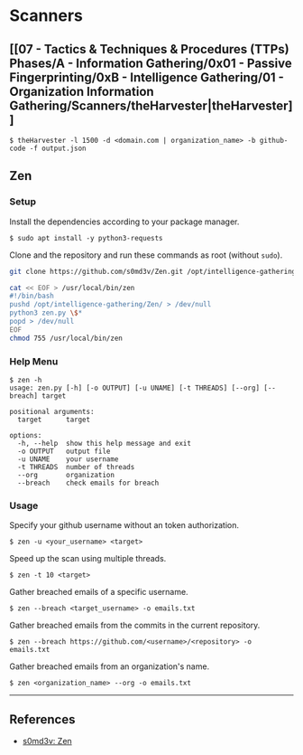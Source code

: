 # Scanners

## [[07 - Tactics & Techniques & Procedures (TTPs) Phases/A - Information Gathering/0x01 - Passive Fingerprinting/0xB - Intelligence Gathering/01 - Organization Information Gathering/Scanners/theHarvester|theHarvester]]

```
$ theHarvester -l 1500 -d <domain.com | organization_name> -b github-code -f output.json
```

## Zen

### Setup

Install the dependencies according to your package manager.

```
$ sudo apt install -y python3-requests
```

Clone and the repository and run these commands as root (without `sudo`).

```bash
git clone https://github.com/s0md3v/Zen.git /opt/intelligence-gathering/Zen/

cat << EOF > /usr/local/bin/zen
#!/bin/bash
pushd /opt/intelligence-gathering/Zen/ > /dev/null
python3 zen.py \$*
popd > /dev/null
EOF
chmod 755 /usr/local/bin/zen
```

### Help Menu

```
$ zen -h
usage: zen.py [-h] [-o OUTPUT] [-u UNAME] [-t THREADS] [--org] [--breach] target

positional arguments:
  target      target

options:
  -h, --help  show this help message and exit
  -o OUTPUT   output file
  -u UNAME    your username
  -t THREADS  number of threads
  --org       organization
  --breach    check emails for breach
```

### Usage

Specify your github username without an token authorization.

```
$ zen -u <your_username> <target>
```

Speed up the scan using multiple threads.

```
$ zen -t 10 <target>
```

Gather breached emails of a specific username.

```
$ zen --breach <target_username> -o emails.txt
```

Gather breached emails from the commits in the current repository.

```
$ zen --breach https://github.com/<username>/<repository> -o emails.txt
```

Gather breached emails from an organization's name.

```
$ zen <organization_name> --org -o emails.txt
```

---
## References

- [s0md3v: Zen](https://github.com/s0md3v/Zen)